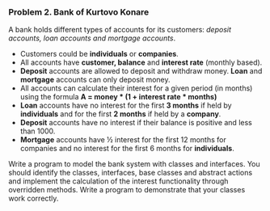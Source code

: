 ### Problem 2. Bank of Kurtovo Konare

A bank holds different types of accounts for its customers: **deposit accounts, loan accounts* and *mortgage accounts**. 
* Customers could be **individuals** or **companies**.
* All accounts have **customer, balance** and **interest rate** (monthly based). 
* **Deposit** accounts are allowed to deposit and withdraw money. **Loan** and **mortgage** accounts can only deposit money.
* All accounts can calculate their interest for a given period (in months) using the formula
**A = money * (1 + interest rate * months)**
* **Loan** accounts have no interest for the first **3 months** if held by **individuals** and for the first **2 months** if held by a **company**.
* **Deposit** accounts have no interest if their balance is positive and less than 1000.
* **Mortgage** accounts have ½ interest for the first 12 months for companies and no interest for the first 6 months for **individuals**.

Write a program to model the bank system with classes and interfaces. You should identify the classes, interfaces, base classes and abstract actions and implement the calculation of the interest functionality through overridden methods. 
Write a program to demonstrate that your classes work correctly.
